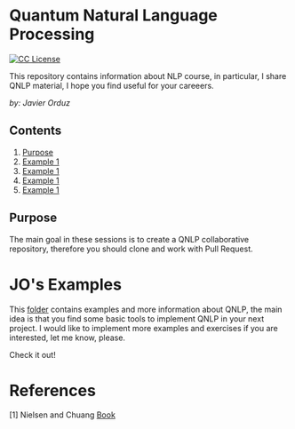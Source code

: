 # Quantum Natural Language Processing

[license-badge]: https://img.shields.io/badge/License-CC-orange
[license]: https://creativecommons.org/licenses/by-nc-sa/3.0/deed.en
[![CC License][license-badge]][license]


This repository contains information about NLP course, in particular, I share QNLP material, I hope 
you find useful for your careeers.

*by: Javier Orduz*

## Contents
1. [Purpose](#purpose)
1. [Example 1](#exam1)
1. [Example 1](#exam1)
1. [Example 1](#exam1)
1. [Example 1](#exam1)



## Purpose<a name="purpose"></a>

The main goal in these sessions is to create a QNLP collaborative repository, therefore you should clone and work with Pull Request.

# JO's Examples<a name="exam1"></a>

This [folder](https://github.com/jaorduz/QNLP/tree/main/NB) contains examples and more information about 
QNLP, the main idea is that you find some basic tools to implement QNLP in your next project. I would like to 
implement more examples and exercises if you are interested, let me know, please.

Check it out!





# References<a name="references"></a>

[1] Nielsen and Chuang [Book](https://tinyurl.com/y842t3ck)

